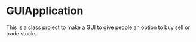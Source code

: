 # GUIApplication
This is a class project to make a GUI to give people an option to buy sell or trade stocks.
